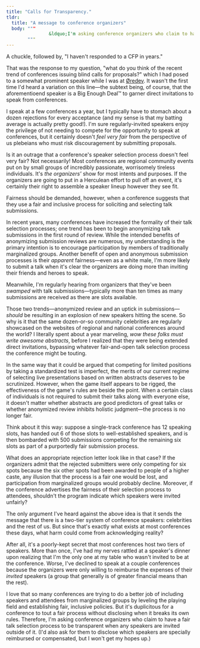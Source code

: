 ```yaml
---
title: "Calls for Transparency."
tldr:
  title: "A message to conference organizers"
  body: """
				&ldquo;I'm asking conference organizers who claim to have a fair talk selection process to be transparent when any speakers are invited outside of it.&rdquo;
        """
---
```


A chuckle, followed by, "I haven't responded to a CFP in years." 

That was the response to my question, "what do you think of the recent trend of conferences issuing blind calls for proposals?" which I had posed to a somewhat prominent speaker while I was at [Øredev](http://oredev.org). It wasn't the first time I'd heard a variation on this line—the subtext being, of course, that the aforementioend speaker is a Big Enough Deal™ to garner direct invitations to speak from conferences.

I speak at a few conferences a year, but I typically have to stomach about a dozen rejections for every acceptance (and my sense is that my batting average is actually pretty good!). I'm sure regularly-invited speakers enjoy the privilege of not needing to compete for the opportunity to speak at conferences, but it certainly doesn't *feel very fair* from the perspective of us plebeians who must risk discouragement by submitting proposals.

Is it an outrage that a conference's speaker selection process doesn't feel very fair? Not necessarily! Most conferences are regional community events put on by small groups of incredibly passionate, worrisomely tireless individuals. It's *the organizers'* show for most intents and purposes. If the organizers are going to put in a Herculean effort to pull off an event, it's certainly their right to assemble a speaker lineup however they see fit.

Fairness should be demanded, however, when a conference suggests that they use a fair and inclusive process for soliciting and selecting talk submissions. 

In recent years, many conferences have increased the formality of their talk selection processes; one trend has been to begin anonymizing talk submissions in the first round of review. While the intended benefits of anonymizing submission reviews are numerous, my understanding is the primary intention is to encourage participation by members of traditionally marginalized groups. Another benefit of open and anonymous submission processes is their *apparent* fairness—even as a white male, I'm more likely to submit a talk when it's clear the organizers are doing more than inviting their friends and heroes to speak.

Meanwhile, I'm regularly hearing from organizers that they've been *swamped* with talk submissions—typically more than ten times as many submissions are received as there are slots available. 

Those two trends—anonymized review and an uptick in submissions—*should* be resulting in an explosion of new speakers hitting the scene. So why is it that the same dozen-or-so community celebrities are regularly showcased on the websites of regional and national conferences around the world? I literally spent about a year marveling, *wow these folks must write awesome abstracts*, before I realized that they were being extended direct invitations, bypassing whatever fair-and-open talk selection process the conference might be touting. 

In the same way that it could be argued that competing for limited positions by taking a standardized test is imperfect, the merits of our current regime of selecting live presentations based on written abstracts deserves to be scrutinized. However, when the game itself appears to be rigged, the effectiveness of the game's rules are beside the point. When a certain class of individuals is not required to submit their talks along with everyone else, it doesn't matter whether abstracts are good predictors of great talks or whether anonymized review inhibits holistic judgment—the process is no longer fair.

Think about it this way: suppose a single-track conference has 12 speaking slots, has handed out 6 of those slots to well-established speakers, and is then bombarded with 500 submissions competing for the remaining six slots as part of a purportedly fair submission process. 

What does an appropriate rejection letter look like in that case? If the organizers admit that the rejected submitters were only competing for six spots because the six other spots had been awarded to people of a higher caste, any illusion that the process is a fair one would be lost, and participation from marginalized groups would probably decline. Moreover, if the conference advertises the fairness of their selection process to attendees, shouldn't the program indicate which speakers were invited unfairly?

The only argument I've heard against the above idea is that it sends the message that there is a two-tier system of conference speakers: celebrities and the rest of us. But since that's exactly what exists at most conferences these days, what harm could come from acknowledging reality? 

After all, it's a poorly-kept secret that most conferences host two tiers of speakers. More than once, I've had my nerves rattled at a speaker's dinner upon realizing that I'm the only one at my table who wasn't invited to be at the conference. Worse, I've declined to speak at a couple conferences because the organizers were only willing to reimburse the expenses of their *invited* speakers (a group that generally is of greater financial means than the rest). 

I love that so many conferences are trying to do a better job of including speakers and attendees from marginalized groups by leveling the playing field and establishing fair, inclusive policies. But it's duplicitous for a conference to tout a fair process without disclosing when it breaks its own rules. Therefore, I'm asking conference organizers who claim to have a fair talk selection process to be transparent when any speakers are invited outside of it. (I'd also ask for them to disclose which speakers are specially reimbursed or compensated, but I won't get my hopes up.)
